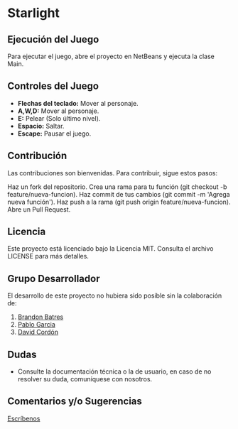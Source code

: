 # Starlight

## Ejecución del Juego
Para ejecutar el juego, abre el proyecto en NetBeans y ejecuta la clase Main.

## Controles del Juego
- **Flechas del teclado:** Mover al personaje.
- **A,W,D:** Mover al personaje.
- **E:** Pelear (Solo último nivel).
- **Espacio:** Saltar.
- **Escape:** Pausar el juego.

## Contribución
Las contribuciones son bienvenidas. Para contribuir, sigue estos pasos:

Haz un fork del repositorio.
Crea una rama para tu función (git checkout -b feature/nueva-funcion).
Haz commit de tus cambios (git commit -m 'Agrega nueva función').
Haz push a la rama (git push origin feature/nueva-funcion).
Abre un Pull Request.

## Licencia
Este proyecto está licenciado bajo la Licencia MIT. Consulta el archivo LICENSE para más detalles.

## Grupo Desarrollador
El desarrollo de este proyecto no hubiera sido posible sin la colaboración de:
1. [Brandon Batres](https://www.instagram.com/l3ostrxnge_/)
2. [Pablo Garcia](https://www.instagram.com/farfaxx9/)
3. [David Cordón](https://www.instagram.com/davco____/)

## Dudas
- Consulte la documentación técnica o la de usuario, en caso de no resolver su duda, comuníquese con nosotros.

## Comentarios y/o Sugerencias
   [Escríbenos](mailto:dudasjbfd@gmail.com?subject=Consulta&body=Hola,%20necesito%20más%20información%20sobre%20tu%20proyecto.)
